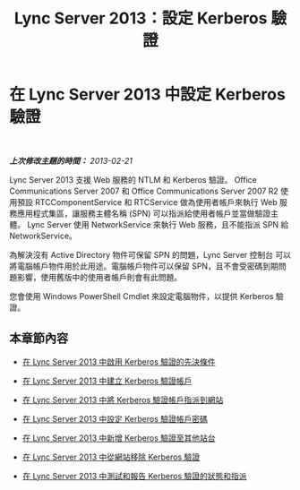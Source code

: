 ﻿---
title: Lync Server 2013：設定 Kerberos 驗證
TOCTitle: 設定 Kerberos 驗證
ms:assetid: dd8009ef-6265-4cc0-b2c7-e474cd1f4b09
ms:mtpsurl: https://technet.microsoft.com/zh-tw/library/Gg398976(v=OCS.15)
ms:contentKeyID: 49292540
ms.date: 08/10/2015
mtps_version: v=OCS.15
ms.translationtype: HT
---

# 在 Lync Server 2013 中設定 Kerberos 驗證

 

_**上次修改主題的時間：** 2013-02-21_

Lync Server 2013 支援 Web 服務的 NTLM 和 Kerberos 驗證。 Office Communications Server 2007 和 Office Communications Server 2007 R2 使用預設 RTCComponentService 和 RTCService 做為使用者帳戶來執行 Web 服務應用程式集區，讓服務主體名稱 (SPN) 可以指派給使用者帳戶並當做驗證主體。 Lync Server 使用 NetworkService 來執行 Web 服務，且不能指派 SPN 給 NetworkService。

為解決沒有 Active Directory 物件可保留 SPN 的問題，Lync Server 控制台 可以將電腦帳戶物件用於此用途。電腦帳戶物件可以保留 SPN，且不會受密碼到期問題影響，使用舊版中的使用者帳戶則會有此問題。

您會使用 Windows PowerShell Cmdlet 來設定電腦物件，以提供 Kerberos 驗證。

## 本章節內容

  - [在 Lync Server 2013 中啟用 Kerberos 驗證的先決條件](lync-server-2013-prerequisites-for-enabling-kerberos-authentication.md)

  - [在 Lync Server 2013 中建立 Kerberos 驗證帳戶](lync-server-2013-create-a-kerberos-authentication-account.md)

  - [在 Lync Server 2013 中將 Kerberos 驗證帳戶指派到網站](lync-server-2013-assign-a-kerberos-authentication-account-to-a-site.md)

  - [在 Lync Server 2013 中設定 Kerberos 驗證帳戶密碼](lync-server-2013-setting-up-kerberos-authentication-account-passwords.md)

  - [在 Lync Server 2013 中新增 Kerberos 驗證至其他站台](lync-server-2013-add-kerberos-authentication-to-other-sites.md)

  - [在 Lync Server 2013 中從網站移除 Kerberos 驗證](lync-server-2013-remove-kerberos-authentication-from-a-site.md)

  - [在 Lync Server 2013 中測試和報告 Kerberos 驗證的狀態和指派](lync-server-2013-testing-and-reporting-the-status-and-assignment-of-kerberos-authentication.md)

